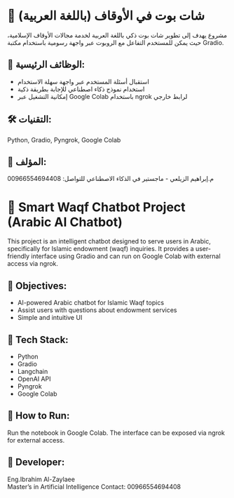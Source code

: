 # 🤖 شات بوت في الأوقاف (باللغة العربية)

مشروع يهدف إلى تطوير شات بوت ذكي باللغة العربية لخدمة مجالات الأوقاف الإسلامية، حيث يمكن للمستخدم التفاعل مع الروبوت عبر واجهة رسومية باستخدام مكتبة Gradio.

## 🧠 الوظائف الرئيسية:
- استقبال أسئلة المستخدم عبر واجهة سهلة الاستخدام
- استخدام نموذج ذكاء اصطناعي للإجابة بطريقة ذكية
- إمكانية التشغيل عبر Google Colab باستخدام ngrok لرابط خارجي

## 🛠️ التقنيات:
Python, Gradio, Pyngrok, Google Colab

## 📌 المؤلف:
م.إبراهيم الزيلعي - ماجستير في الذكاء الاصطناعي
للتواصل: 00966554694408


# 🤖 Smart Waqf Chatbot Project (Arabic AI Chatbot)

This project is an intelligent chatbot designed to serve users in Arabic, specifically for Islamic endowment (waqf) inquiries. It provides a user-friendly interface using Gradio and can run on Google Colab with external access via ngrok.

## 🎯 Objectives:
- AI-powered Arabic chatbot for Islamic Waqf topics
- Assist users with questions about endowment services
- Simple and intuitive UI

## 🧠 Tech Stack:
- Python
- Gradio
- Langchain
- OpenAI API
- Pyngrok
- Google Colab

## 🚀 How to Run:
Run the notebook in Google Colab. The interface can be exposed via ngrok for external access.

## 👤 Developer:
Eng.Ibrahim Al-Zaylaee  
Master’s in Artificial Intelligence
Contact: 00966554694408
